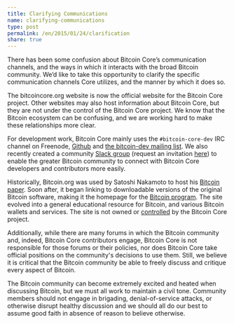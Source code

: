 ```yaml
---
title: Clarifying Communications
name: clarifying-communications
type: post
permalink: /en/2015/01/24/clarification
share: true
---
```

There has been some confusion about Bitcoin Core’s communication channels, and the ways in which it interacts with the broad Bitcoin community. We’d like to take this opportunity to clarify the specific communication channels Core utilizes, and the manner by which it does so.

The bitcoincore.org website is now the official website for the Bitcoin Core project. Other websites may also host information about Bitcoin Core, but they are not under the control of the Bitcoin Core project. We know that the Bitcoin ecosystem can be confusing, and we are working hard to make these relationships more clear.

For development work, Bitcoin Core mainly uses the `#bitcoin-core-dev` IRC channel on Freenode, [Github](https://github.com/bitcoin/bitcoin) and [the bitcoin-dev mailing list](http://lists.linuxfoundation.org/pipermail/bitcoin-dev/). We also recently created a community [Slack group](https://bitcoincore.slack.com) (request an invitation [here](https://slack.bitcoincore.org)) to enable the greater Bitcoin community to connect with Bitcoin Core developers and contributors more easily.

Historically, Bitcoin.org was used by Satoshi Nakamoto to host his [Bitcoin paper](https://bitcoin.org/bitcoin.pdf). Soon after, it began linking to downloadable versions of the original Bitcoin software, making it the homepage for the [Bitcoin program](https://bitcoin.org/en/download). The site evolved into a general educational resource for Bitcoin, and various Bitcoin wallets and services. The site is not owned or [controlled](https://bitcoin.org/en/bitcoin-core/about-site) by the Bitcoin Core project.

Additionally, while there are many forums in which the Bitcoin community and, indeed, Bitcoin Core contributors engage, Bitcoin Core is not responsible for those forums or their policies, nor does Bitcoin Core take official positions on the community's decisions to use them. Still, we believe it is critical that the Bitcoin community be able to freely discuss and critique every aspect of Bitcoin.

The Bitcoin community can become extremely excited and heated when discussing Bitcoin, but we must all work to maintain a civil tone. Community members should not engage in brigading, denial-of-service attacks, or otherwise disrupt healthy discussion and we should all do our best to assume good faith in absence of reason to believe otherwise.
